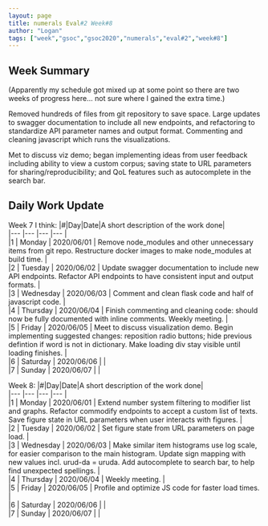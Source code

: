 ```yaml
---
layout: page
title: numerals Eval#2 Week#8
author: "Logan"
tags: ["week","gsoc","gsoc2020","numerals","eval#2","week#8"]
---
```


## Week Summary

(Apparently my schedule got mixed up at some point so there are two weeks of progress here... not sure where I gained the extra time.)

Removed hundreds of files from git repository to save space. Large updates to swagger documentation to include all new endpoints, and refactoring to standardize API parameter names and output format. Commenting and cleaning javascript which runs the visualizations.

Met to discuss viz demo; began implementing ideas from user feedback including ability to view a custom corpus; saving state to URL parameters for sharing/reproducibility; and QoL features such as autocomplete in the search bar.


## Daily Work Update

Week 7 I think:
|\#|Day|Date|A short description of the work done|  
|---	|---	|---	|---	|  
|1   	| Monday 	|   2020/06/01	| Remove node\_modules and other unnecessary items from git repo. Restructure docker images to make node\_modules at build time. |  
|2   	| Tuesday  	|   2020/06/02	| Update swagger documentation to include new API endpoints. Refactor API endpoints to have consistent input and output  formats.	|  
|3   	| Wednesday  	|  2020/06/03 	| Comment and clean flask code and half of javascript code.  	|  
|4   	| Thursday  	|   2020/06/04	| Finish commenting and cleaning code: should now be fully documented with inline comments. Weekly meeting.  	|  
|5   	| Friday  	|   2020/06/05	| Meet to discuss visualization demo. Begin implementing suggested changes: reposition radio buttons; hide previous defintion if word is not in dictionary. Make loading div stay visible until loading finishes.   	|  
|6   	| Saturday  	|   2020/06/06	| 	|  
|7   	| Sunday  	|   2020/06/07	|   	|  

Week 8:
|\#|Day|Date|A short description of the work done|  
|---	|---	|---	|---	|  
|1   	| Monday 	|   2020/06/01	| Extend number system filtering to modifier list and graphs. Refactor commodify endpoints to accept a custom list of texts. Save figure state in URL parameters when user interacts with figures. |  
|2   	| Tuesday  	|   2020/06/02	| Set figure state from URL parameters on page load. |  
|3   	| Wednesday  	|  2020/06/03 	| Make similar item histograms use log scale, for easier comparison to the main histogram. Update sign mapping with new values incl. urud-da = uruda. Add autocomplete to search bar, to help find unexpected spellings. |  
|4   	| Thursday  	|   2020/06/04	| Weekly meeting. |  
|5   	| Friday  	|   2020/06/05	| Profile and optimize JS code for faster load times. |  
|6   	| Saturday  	|   2020/06/06	| 	|  
|7   	| Sunday  	|   2020/06/07	|   	|  
